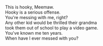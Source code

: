 


This is hooky, Meemaw.    
Hooky is a serious offense.   
You're messing with me, right?   
Any other kid would be thrilled their grandma   
took them out of school to play a video game.     
You've known me ten years.      
When have I ever messed with you?     








